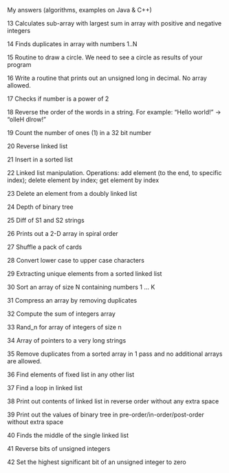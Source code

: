 ﻿My answers (algorithms, examples on Java &amp; C++)



13	Calculates sub-array with largest sum in array with positive and negative integers

14	Finds duplicates in array with numbers 1..N 

15	Routine to draw a circle. We need to see a circle as results of your program 

16	Write a routine that prints out an unsigned long in decimal. No array allowed. 

17	Checks if number is a power of 2 

18	Reverse the order of the words in a string. For example: “Hello world!” -> “olleH dlrow!”

19	Count the number of ones (1) in a 32 bit number

20	Reverse linked list

21	Insert in a sorted list

22	Linked list manipulation. Operations: add element (to the end, to specific index); delete element by index; get element by index

23	Delete an element from a doubly linked list

24	Depth of binary tree

25	Diff of S1 and S2 strings

26	Prints out a 2-D array in spiral order

27	Shuffle a pack of cards

28	Convert lower case to upper case characters

29	Extracting unique elements from a sorted linked list

30	Sort an array of size N containing numbers 1 ... K

31	Compress an array by removing duplicates

32	Compute the sum of integers array

33	Rand_n for array of integers of size n

34	Array of pointers to a very long strings

35	Remove duplicates from a sorted array in 1 pass and no additional arrays are allowed.

36	Find elements of fixed list in any other list

37	Find a loop in linked list

38	Print out contents of linked list in reverse order without any extra space

39	Print out the values of binary tree in pre-order/in-order/post-order without extra space

40	Finds the middle of the single linked list

41	Reverse bits of unsigned integers

42	Set the highest significant bit of an unsigned integer to zero
